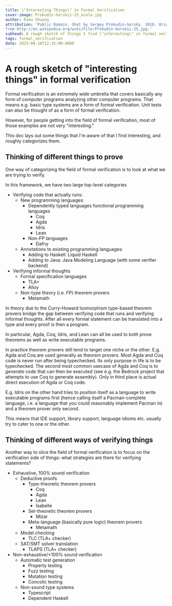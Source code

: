 ```yaml
---
title: \"Interesting Things\" in Formal Verification
cover-image: Prokudin-Gorskii-25_scale.jpg
author: Rimu Shuang
attribution: 'Public Domain. Shot by Sergey Prokudin-Gorsky. 1910. Originally
from http://en.wikipedia.org/wiki/File:Prokudin-Gorskii-25.jpg.'
subhead: A rough sketch of things I find \"interesting\" in formal verification
tags: formal_verification
date: 2023-08-10T12:15:00-0800
---
```


# A rough sketch of "interesting things" in formal verification

Formal verification is an extremely wide umbrella that covers basically any form
of computer programs analyzing other computer programs. That means e.g. basic type
systems are a form of formal verification. Unit tests can also be thought of as
a form of formal verification.

However, for people getting into the field of formal verification, most of those
examples are not very "interesting."

This doc lays out some things that I'm aware of that I find interesting, and
roughly categorizes them.

## Thinking of different things to prove

One way of categorizing the field of formal verification is to look at what we
are trying to verify.

In this framework, we have two large top-level categories

+ Verifying code that actually runs:
    * New programming languages:
        - Dependently typed languages functional programming languages
            + Coq
            + Agda
            + Idris
            + Lean
        - Non-FP languages
            + Dafny
    * Annotations to existing programming languages:
        - Adding to Haskell: Liquid Haskell
        - Adding to Java: Java Modeling Language (with some verifier backend)
+ Verifying informal thoughts
    * Formal specification languages
        - TLA+
        - Alloy
    * Non-type theory (i.e. FP) theorem provers
        - Metamath

In theory due to the Curry-Howard Isomorphism type-based theorem provers bridge
the gap between verifying code that runs and verifying informal thoughts. After
all every formal statement can be translated into a type and every proof is then
a program.

In particular, Agda, Coq, Idris, and Lean can all be used to both prove theorems
as well as write executable programs.

In practice theorem provers still tend to target one niche or the other. E.g.
Agda and Coq are used generally as theorem provers. Most Agda and Coq code is
never run after being typechecked. Its only purpose in life is to be
typechecked. The second most common usecase of Agda and Coq is to *generate*
code that can then be executed (see e.g. the Bedrock project that attempts to
use Coq to generate assembly). Only in third place is actual direct execution
of Agda or Coq code.

E.g. Idris on the other hand tries to position itself as a language to
write executable programs first (hence calling itself a Pacman-complete
language, i.e. a language that you could reasonably implement Pacman in) and a
theorem prover only second.

This means that IDE support, library support, language idioms etc. usually try
to cater to one or the other.

## Thinking of different ways of verifying things

Another way to slice the field of formal verification is to focus on the
verification side of things: what strategies are there for verifying statements?

+ Exhaustive, 100% sound verification
    * Deductive proofs
        - Type-theoretic theorem provers
            + Coq
            + Agda
            + Lean
            + Isabelle
        - Set-theoretic theorem provers
            + Mizar
        - Meta-language (basically pure logic) theorem provers
            + Metamath
    * Model checking
        - TLC (TLA+ checker)
    * SAT/SMT solver translation
        - TLAPS (TLA+ checker)
+ Non-exhaustive/<100% sound verification
    * Automatic test generation
        - Property testing
        - Fuzz testing
        - Mutation testing
        - Concolic testing
    * Non-sound type systems
        - Typescript
        - Dependent Haskell
